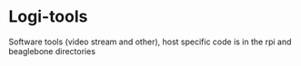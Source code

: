 Logi-tools
==========

Software tools (video stream and other), host specific code is in the rpi and beaglebone directories
